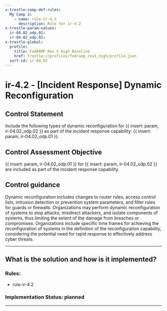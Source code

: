 ```yaml
---
x-trestle-comp-def-rules:
  My Comp 2:
    - name: rule-ir-4.2
      description: Rule for ir-4.2
x-trestle-param-values:
  ir-04.02_odp.01:
  ir-04.02_odp.02:
x-trestle-global:
  profile:
    title: FedRAMP Rev 5 High Baseline
    href: trestle://profiles/fedramp_rev5_high/profile.json
  sort-id: ir-04.02
---
```


# ir-4.2 - \[Incident Response\] Dynamic Reconfiguration

## Control Statement

Include the following types of dynamic reconfiguration for {{ insert: param, ir-04.02_odp.02 }} as part of the incident response capability: {{ insert: param, ir-04.02_odp.01 }}.

## Control Assessment Objective

{{ insert: param, ir-04.02_odp.01 }} for {{ insert: param, ir-04.02_odp.02 }} are included as part of the incident response capability.

## Control guidance

Dynamic reconfiguration includes changes to router rules, access control lists, intrusion detection or prevention system parameters, and filter rules for guards or firewalls. Organizations may perform dynamic reconfiguration of systems to stop attacks, misdirect attackers, and isolate components of systems, thus limiting the extent of the damage from breaches or compromises. Organizations include specific time frames for achieving the reconfiguration of systems in the definition of the reconfiguration capability, considering the potential need for rapid response to effectively address cyber threats.

______________________________________________________________________

## What is the solution and how is it implemented?

<!-- For implementation status enter one of: implemented, partial, planned, alternative, not-applicable -->

<!-- Note that the list of rules under ### Rules: is read-only and changes will not be captured after assembly to JSON -->

<!-- Add control implementation description here for control: ir-4.2 -->

### Rules:

  - rule-ir-4.2

### Implementation Status: planned

______________________________________________________________________
